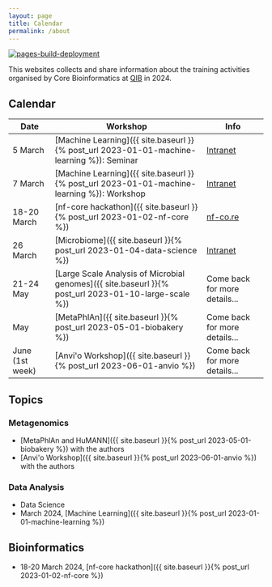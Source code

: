 ```yaml
---
layout: page
title: Calendar
permalink: /about
---
```


[![pages-build-deployment](https://github.com/quadram-institute-bioscience/workshops-2024/actions/workflows/pages/pages-build-deployment/badge.svg)](https://github.com/quadram-institute-bioscience/workshops-2024/actions/workflows/pages/pages-build-deployment)

This websites collects and share information about the training activities organised by Core Bioinformatics at [QIB](https://www.quadram.ac.uk) in 2024.

## Calendar

| Date            | Workshop                                                                                   | Info                                                                                              |
|-----------------|--------------------------------------------------------------------------------------------|---------------------------------------------------------------------------------------------------|
| 5 March         | [Machine Learning]({{ site.baseurl }}{% post_url 2023-01-01-machine-learning %}): Seminar  | [Intranet](https://intranet.nbi.ac.uk/infoserv/cgi-bin/calendar/default.asp?mid=0)                |
| 7 March         | [Machine Learning]({{ site.baseurl }}{% post_url 2023-01-01-machine-learning %}): Workshop | [Intranet](https://intranet.nbi.ac.uk/infoserv/cgi-bin/calendar/default.asp?mid=0) |
| 18-20 March     | [nf-core hackathon]({{ site.baseurl }}{% post_url 2023-01-02-nf-core %})                   | [nf-co.re](https://nf-co.re/events/2024/hackathon-march-2024/uk-norwich)                                                                     |
| 26 March        | [Microbiome]({{ site.baseurl }}{% post_url 2023-01-04-data-science %})                   | [Intranet](https://intranet.nbi.ac.uk/infoserv/cgi-bin/calendar/default.asp?id=66081)                                                                    |
| 21-24 May       | [Large Scale Analysis of Microbial genomes]({{ site.baseurl }}{% post_url 2023-01-10-large-scale %})                                                                           | Come back for more details...                                                                     |
| May             | [MetaPhlAn]({{ site.baseurl }}{% post_url 2023-05-01-biobakery %})                                                                    | Come back for more details...                                                                     |
| June (1st week) | [Anvi'o Workshop]({{ site.baseurl }}{% post_url 2023-06-01-anvio %})                                                                            | Come back for more details...                                                                     |

## Topics

### Metagenomics

* [MetaPhlAn and HuMANN]({{ site.baseurl }}{% post_url 2023-05-01-biobakery %}) with the authors
* [Anvi'o Workshop]({{ site.baseurl }}{% post_url 2023-06-01-anvio %}) with the authors

### Data Analysis

* Data Science
* March 2024, [Machine Learning]({{ site.baseurl }}{% post_url 2023-01-01-machine-learning %})

## Bioinformatics

* 18-20 March 2024, [nf-core hackathon]({{ site.baseurl }}{% post_url 2023-01-02-nf-core %})
